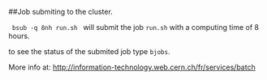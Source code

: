 ##Job submiting to the cluster.

`  bsub -q 8nh run.sh  ` will submit the job `run.sh` with a computing time of 8 hours. 

to see the status of the submited job type `bjobs`. 

More info at: http://information-technology.web.cern.ch/fr/services/batch

